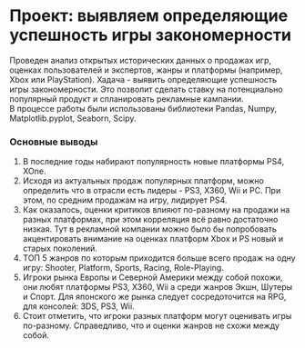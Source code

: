 # Проект: выявляем определяющие успешность игры закономерности

Проведен анализ открытых исторических данных о продажах игр, оценках пользователей и экспертов, жанры и платформы (например, Xbox или PlayStation). Хадача - выявить определяющие успешность игры закономерности. Это позволит сделать ставку на потенциально популярный продукт и спланировать рекламные кампании.
<br>В процессе работы были использованы библиотеки Pandas, Numpy, Matplotlib.pyplot, Seaborn, Scipy.


### Основные выводы
1. В последние годы набирают популярность новые платформы  PS4, XOne.
2. Исходя из актуальных продаж популярных платформ, можно определить что в отрасли есть лидеры - PS3, X360, Wii и PC. При этом, по средним продажам на игру, лидирует PS4.
3. Как оказалось, оценки критиков влияют по-разному на продажи на разных платформах, при этом корреляция всё равно достаточно низкая. Тут в рекламной компании можно было бы попробовать акцентировать внимание на оценках платформ Xbox и PS новый и старых поколений.
4. ТОП 5 жанров по которым приходится больше всего продаж на одну игру: Shooter, Platform, Sports, Racing, Role-Playing.
5. Игроки рынка Европы и Северной Америки между собой похожи, они любят платформы PS3, X360, Wii а среди жанров Экшн, Шутеры и Спорт. Для японского же рынка следует сосредоточится на RPG, для консолей: 3DS, PS3,  Wii.
6. Стоит отметить, что игроки разных платформ могут оценивать игры по-разному. Справедливо, что и оценки жанров не схожи между собой.
